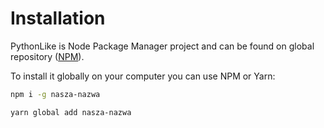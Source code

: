 # Installation

PythonLike is Node Package Manager project and can be found on global repository ([NPM](https://www.npmjs.com/)).

To install it globally on your computer you can use NPM or Yarn:

```sh
npm i -g nasza-nazwa
```

```sh
yarn global add nasza-nazwa
```